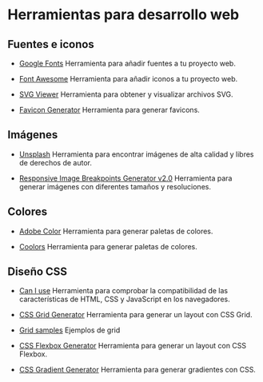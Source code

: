 # Herramientas para desarrollo web

## Fuentes e iconos

- [Google Fonts](https://fonts.google.com/)
  Herramienta para añadir fuentes a tu proyecto web.

- [Font Awesome](https://fontawesome.com/)
  Herramienta para añadir iconos a tu proyecto web.

- [SVG Viewer](https://www.svgviewer.dev/)
  Herramienta para obtener y visualizar archivos SVG.

- [Favicon Generator](https://www.favicon-generator.org/)
  Herramienta para generar favicons.

## Imágenes

- [Unsplash](https://unsplash.com/)
  Herramienta para encontrar imágenes de alta calidad y libres de derechos de autor.

- [Responsive Image Breakpoints Generator v2.0](https://www.responsivebreakpoints.com/)
  Herramienta para generar imágenes con diferentes tamaños y resoluciones.

## Colores

- [Adobe Color](https://color.adobe.com/create)
  Herramienta para generar paletas de colores.

- [Coolors](https://coolors.co/)
  Herramienta para generar paletas de colores.

## Diseño CSS

- [Can I use](https://caniuse.com/)
  Herramienta para comprobar la compatibilidad de las características de HTML, CSS y JavaScript en los navegadores.

- [CSS Grid Generator](https://cssgrid-generator.netlify.app/)
  Herramienta para generar un layout con CSS Grid.

- [Grid samples](https://bentogrids.com/)
  Ejemplos de grid

- [CSS Flexbox Generator](https://the-echoplex.net/flexyboxes/)
  Herramienta para generar un layout con CSS Flexbox.

- [CSS Gradient Generator](https://cssgradient.io/)
  Herramienta para generar gradientes con CSS.

